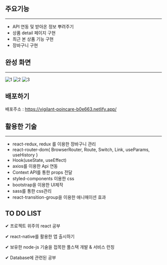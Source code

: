## 주요기능
----------
* API 연동 및 받아온 정보 뿌려주기
* 상품 detail 페이지 구현
* 최근 본 상품 기능 구현
* 장바구니 구현

## 완성 화면
----------
![1](https://user-images.githubusercontent.com/67583080/102008339-fcb1aa00-3d72-11eb-80b9-4d9aff1da11e.PNG)
![2](https://user-images.githubusercontent.com/67583080/102008341-ffac9a80-3d72-11eb-90b8-682573013b27.PNG)
![3](https://user-images.githubusercontent.com/67583080/102008343-01765e00-3d73-11eb-8b8d-1684917df931.PNG)

## 배포하기
배포주소 : https://vigilant-poincare-b0e663.netlify.app/

## 활용한 기술
----------
* react-redux, redux 를 이용한 장바구니 관리
* react-router-dom{ BrowserRouter, Route, Switch, Link, useParams, useHistory }
* Hook(useState, useEffect)
* axios를 이용한 Api 연동
* Context API를 통한 props 전달
* styled-components 이용한 css
* bootstrap을 이용한 UI제작
* sass를 통한 css관리
* react-transition-group을 이용한 애니매이션 효과

## TO DO LIST
✔︎ 프로젝트 위주의 react 공부

✔︎ react-native를 활용한 앱 출시하기

✔︎ 보유한 node-js 기술을 접목한 풀스택 개발 & 서비스 런칭

✔︎ Database에 관련된 공부

